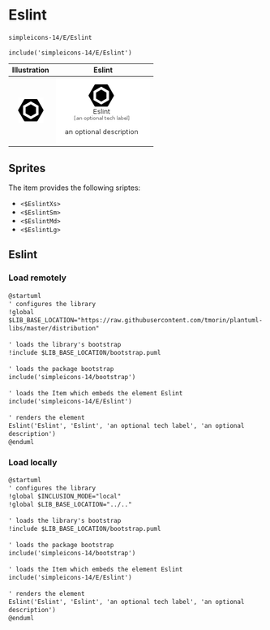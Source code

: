 # Eslint


```text
simpleicons-14/E/Eslint
```

```text
include('simpleicons-14/E/Eslint')
```



| Illustration | Eslint |
| :---: | :---: |
| ![illustration for Illustration](../../simpleicons-14/E/Eslint.png) | ![illustration for Eslint](../../simpleicons-14/E/Eslint.Local.png) |



## Sprites
The item provides the following sriptes:

- `<$EslintXs>`
- `<$EslintSm>`
- `<$EslintMd>`
- `<$EslintLg>`





## Eslint

### Load remotely
```plantuml
@startuml
' configures the library
!global $LIB_BASE_LOCATION="https://raw.githubusercontent.com/tmorin/plantuml-libs/master/distribution"

' loads the library's bootstrap
!include $LIB_BASE_LOCATION/bootstrap.puml

' loads the package bootstrap
include('simpleicons-14/bootstrap')

' loads the Item which embeds the element Eslint
include('simpleicons-14/E/Eslint')

' renders the element
Eslint('Eslint', 'Eslint', 'an optional tech label', 'an optional description')
@enduml
```

### Load locally
```plantuml
@startuml
' configures the library
!global $INCLUSION_MODE="local"
!global $LIB_BASE_LOCATION="../.."

' loads the library's bootstrap
!include $LIB_BASE_LOCATION/bootstrap.puml

' loads the package bootstrap
include('simpleicons-14/bootstrap')

' loads the Item which embeds the element Eslint
include('simpleicons-14/E/Eslint')

' renders the element
Eslint('Eslint', 'Eslint', 'an optional tech label', 'an optional description')
@enduml
```

